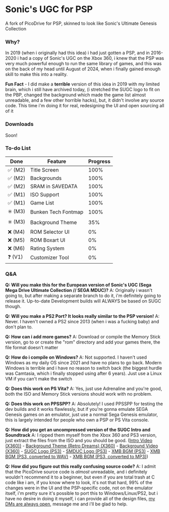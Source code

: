 # Sonic's UGC for PSP

A fork of PicoDrive for PSP, skinned to look like Sonic's Ultimate Genesis Collection

### Why?

In 2019 (when i originally had this idea) i had just gotten a PSP, and in 2016-2020 i had a copy of Sonic's UGC on the Xbox 360, i knew that the PSP was very much powerful enough to run the same library of games, and this was on the back of my head until August of 2024, when i finally gained enough skill to make this into a reality.

**Fun Fact** - I did make a **terrible** version of this idea in 2019 with my limited brain, which i still have archived today, (i stretched the SUGC logo to fit on the PBP, changed the background which made the game list almost unreadable, and a few other horrible hacks), but, it didn't involve any source code. This time i'm doing it for real, redesigning the UI and open sourcing all of it

### Downloads

Soon!

### To-do List

| Done    | Feature               | Progress |
| ------- | --------------------- | -------- |
| ✅ (M2)  | Title Screen          | 100%     |
| ✅ (M2)  | Backgrounds           | 100%     |
| ✅ (M2)  | SRAM in SAVEDATA      | 100%     |
| ✅ (M1)  | ISO Support           | 100%     |
| ✅ (M1)  | Game List             | 100%     |
| ✳️ (M3) | Bunken Tech Fontmap | 100%       |
| ✳️ (M3) | Background Theme      | 35%      |
| ❌ (M4)  | ROM Selector UI       | 0%       |
| ❌ (M5)  | ROM Boxart UI         | 0%       |
| ❌ (M6)  | Rating System         | 0%       |
| ❓ (V1)  | Customizer Tool       | 0%       |

### Q&A

**Q: Will you make this for the European version of Sonic's UGC (Sega Mega Drive Ultimate Collection // SEGA MDUC)?**
A: Originally i wasn't going to, but after making a separate branch to do it, i'm definitely going to release it. Up-to-date Development builds will ALWAYS be based on SUGC though.

**Q: Will you make a PS2 Port? It looks really similar to the PSP version!**
A: Never. I haven't owned a PS2 since 2013 (when i was a fucking baby) and don't plan to.

**Q: How can i add more games?**
A: Download or compile the Memory Stick version, go to or create the "rom" directory and add your games there, the file format doesn't matter

**Q: How do i compile on Windows?**
A: Not supported. I haven't used Windows as my daily OS since 2021 and have no plans to go back. Modern Windows is terrible and i have no reason to switch back (the biggest hurdle was Camtasia, which i finally stopped using after 6 years). Just use a Linux VM if you can't make the switch

**Q: Does this work on PS Vita?**
A: Yes, just use Adrenaline and you're good, both the ISO and Memory Stick versions should work with no problem.

**Q: Does this work on PPSSPP?**
A: Absolutely! I used PPSSPP for testing the dev builds and it works flawlessly, but if you're gonna emulate SEGA Genesis games on an emulator, just use a normal Sega Genesis emulator, this is largely intended for people who own a PSP or PS Vita console.

**Q: How did you get an uncompressed version of the SUGC Intro and Soundtrack**
A: I ripped them myself from the Xbox 360 and PS3 version, just extract the files from the ISO and you should be good. ([Intro Video (X360))](https://dl.raythefox.pw/Projects/Sonic%27s%20UGC%20for%20PSP/Assets/SGC2_ATTRACT.wmv) - [Background Theme (Retro Dreams) (X360)](https://dl.raythefox.pw/Projects/Sonic%27s%20UGC%20for%20PSP/Assets/retro_dreams.xma) - [Background Video (X360)](https://dl.raythefox.pw/Projects/Sonic%27s%20UGC%20for%20PSP/Assets/MAIN0001.wmv) - [SUGC Logo (PS3)](https://dl.raythefox.pw/Projects/Sonic%27s%20UGC%20for%20PSP/Assets/SUGC_LOGO.PNG) - [SMDUC Logo (PS3)](https://dl.raythefox.pw/Projects/Sonic%27s%20UGC%20for%20PSP/Assets/SMDUC_LOGO.PNG) - [XMB BGM (PS3)](https://dl.raythefox.pw/Projects/Sonic%27s%20UGC%20for%20PSP/Assets/SND0.AT3) - [XMB BGM (PS3, converted to WAV)](https://dl.raythefox.pw/Projects/Sonic%27s%20UGC%20for%20PSP/Assets/SND0.wav) - [XMB BGM (PS3, converted to MP3)](https://dl.raythefox.pw/Projects/Sonic%27s%20UGC%20for%20PSP/Assets/SND0.mp3))

**Q: How did you figure out this really confusing source code?**
A: I admit that the PicoDrive source code is *almost* unreadable, and i definitely wouldn't recommend it to a beginner, but even if you are total trash at C code like i am, if you know where to look, it's not that hard, 99% of the changes were in the UI and the PSP-specific code, not on the emulator itself, i'm pretty sure it's possible to port this to Windows/Linux/PS2, but i have no desire in doing it myself, i can provide all of the design files, [my DMs are always open](https://raythefox.pw), message me and i'll be glad to help.
